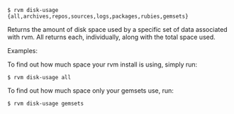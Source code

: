 
    $ rvm disk-usage {all,archives,repos,sources,logs,packages,rubies,gemsets}

Returns the amount of disk space used by a specific set of data associated
with rvm. All returns each, individually, along with the total space used.

Examples:

To find out how much space your rvm install is using, simply run:

    $ rvm disk-usage all

To find out how much space only your gemsets use, run:

    $ rvm disk-usage gemsets
